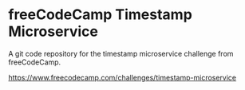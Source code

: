 # freeCodeCamp Timestamp Microservice

A git code repository for the timestamp microservice challenge from freeCodeCamp.

https://www.freecodecamp.com/challenges/timestamp-microservice
